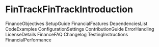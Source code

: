 # FinTrackFinTrackIntroduction
FinanceObjectives
SetupGuide
FinancialFeatures
DependenciesList
CodeExamples
ConfigurationSettings
ContributionGuide
ErrorHandling
LicenseDetails
FinanceFAQ
Changelog
TestingInstructions
FinancialPerformance
